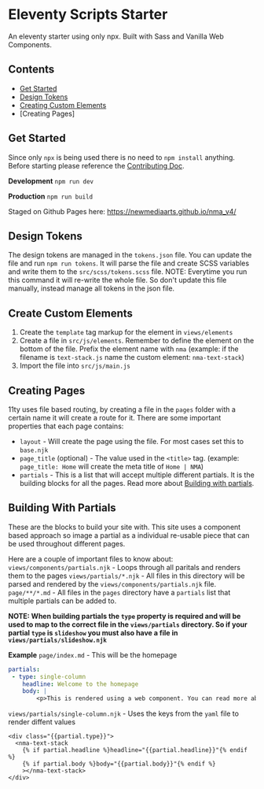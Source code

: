 # Eleventy Scripts Starter

An eleventy starter using only npx. Built with Sass and Vanilla Web Components.

## Contents

- [Get Started](#get-started)
- [Design Tokens](#design-tokens)
- [Creating Custom Elements](#create-custom-elements)
- [Creating Pages]

## Get Started

Since only `npx` is being used there is no need to `npm install` anything.
Before starting please reference the [Contributing Doc](/CONTRIBUTING.MD).

**Development**
`npm run dev`

**Production**
`npm run build`

Staged on Github Pages here: https://newmediaarts.github.io/nma_v4/

## Design Tokens

The design tokens are managed in the `tokens.json` file. You can update the file and run `npm run tokens`. It will parse the file and create SCSS variables and write them to the `src/scss/tokens.scss` file. NOTE: Everytime you run this command it will re-write the whole file. So don't update this file manually, instead manage all tokens in the json file.

## Create Custom Elements

1. Create the `template` tag markup for the element in `views/elements`
2. Create a file in `src/js/elements`. Remember to define the element on the bottom of the file. Prefix the element name with `nma` (example: if the filename is `text-stack.js` name the custom element: `nma-text-stack`)
3. Import the file into `src/js/main.js`

## Creating Pages

11ty uses file based routing, by creating a file in the `pages` folder with a certain name it will create a route for it.
There are some important properties that each page contains:

- `layout` - Will create the page using the file. For most cases set this to `base.njk`
- `page_title` (optional) - The value used in the `<title>` tag. (example: `page_title: Home` will create the meta title of `Home | NMA`)
- `partials` - This is a list that will accept multiple different partials. It is the building blocks for all the pages. Read more about [Building with partials](#building-with-partials).

## Building With Partials

These are the blocks to build your site with. This site uses a component based approach so image a partial as a individual re-usable piece that can be used throughout different pages.

Here are a couple of important files to know about:
`views/components/partials.njk` - Loops through all paritals and renders them to the pages
`views/partials/*.njk` - All files in this directory will be parsed and rendered by the `views/components/partials.njk` file.
`page/**/*.md` - All files in the `pages` directory have a `partials` list that multiple partials can be added to.

**NOTE: When building partials the `type` property is required and will be used to map to the correct file in the `views/partials` directory.
So if your partial `type` is `slideshow` you must also have a file in `views/partials/slideshow.njk`**

**Example**
`page/index.md` - This will be the homepage

```yaml
partials:
 - type: single-column
    headline: Welcome to the homepage
    body: |
        <p>This is rendered using a web component. You can read more about it <a href="https://developer.mozilla.org/en-US/docs/Web/Web_Components" aria-label="Learn more about web component on MDN">here</a></p>
```

`views/partials/single-column.njk` - Uses the keys from the `yaml` file to render diffent values

```jinja
<div class="{{partial.type}}">
  <nma-text-stack
    {% if partial.headline %}headline="{{partial.headline}}"{% endif %}
    {% if partial.body %}body="{{partial.body}}"{% endif %}
    ></nma-text-stack>
</div>
```
